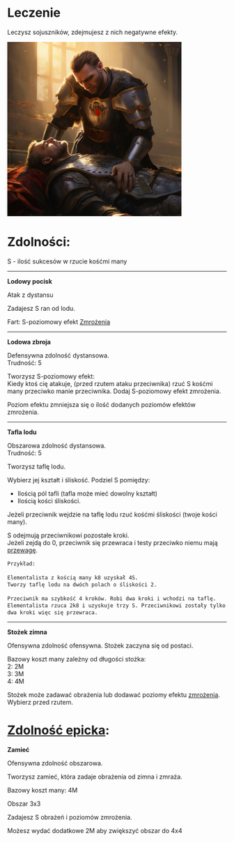 # Leczenie

Leczysz sojuszników, zdejmujesz z nich negatywne efekty.

<img src="imgs/leczenie.png" width="400">

# Zdolności:

S - ilość sukcesów w rzucie kośćmi many

___

**Lodowy pocisk**

Atak z dystansu

Zadajesz S ran od lodu.

Fart: S-poziomowy efekt [Zmrożenia](/docs/efekty/zmrozenie.md)
___
**Lodowa zbroja**

Defensywna zdolność dystansowa.\
Trudność: 5

Tworzysz S-poziomowy efekt:\
Kiedy ktoś cię atakuje, (przed rzutem ataku przeciwnika) rzuć S kośćmi many przeciwko manie przeciwnika. Dodaj S-poziomowy efekt zmrożenia.

Poziom efektu zmniejsza się o ilość dodanych poziomów efektów zmrożenia.
___
**Tafla lodu**

Obszarowa zdolność dystansowa.\
Trudność: 5

Tworzysz taflę lodu.

Wybierz jej kształt i śliskość.
Podziel S pomiędzy:
* Ilością pól tafli (tafla może mieć dowolny kształt)
* Ilością kości śliskości.

Jeżeli przeciwnik wejdzie na taflę lodu rzuć kośćmi śliskości (twoje kości many).

S odejmują przeciwnikowi pozostałe kroki.\
Jeżeli zejdą do 0, przeciwnik się przewraca i testy przeciwko niemu mają [przewagę](/docs/przewaga.md).

```
Przykład:

Elementalista z kością many k8 uzyskał 4S.
Tworzy taflę lodu na dwóch polach o śliskości 2.

Przeciwnik ma szybkość 4 kroków. Robi dwa kroki i wchodzi na taflę.
Elementalista rzuca 2k8 i uzyskuje trzy S. Przeciwnikowi zostały tylko dwa kroki więc się przewraca.
```
___
**Stożek zimna**

Ofensywna zdolność ofensywna. Stożek zaczyna się od postaci.

Bazowy koszt many zależny od długości stożka:\
2: 2M\
3: 3M\
4: 4M

Stożek może zadawać obrażenia lub dodawać poziomy efektu [zmrożenia](/docs/efekty/zmrozenie.md).
Wybierz przed rzutem.

# [Zdolność epicka](/docs/zdolnosc-epicka.md):

**Zamieć**

Ofensywna zdolność obszarowa.

Tworzysz zamieć, która zadaje obrażenia od zimna i zmraża.

Bazowy koszt many: 4M

Obszar 3x3

Zadajesz S obrażeń i poziomów zmrożenia.

Możesz wydać dodatkowe 2M aby zwiększyć obszar do 4x4
